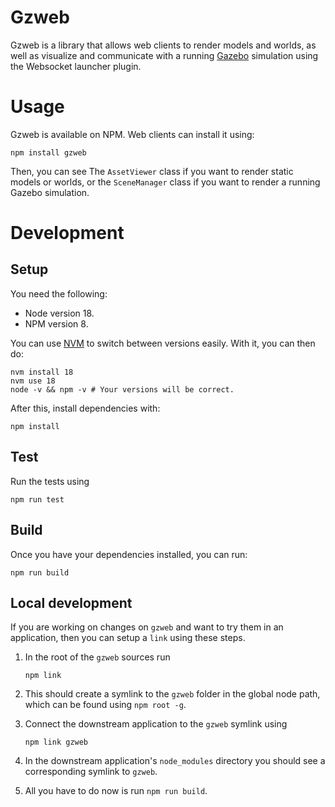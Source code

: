 # Gzweb

Gzweb is a library that allows web clients to render models and worlds, as well as visualize and communicate with a running [Gazebo](https://gazebosim.org/home) simulation using the Websocket launcher plugin.

# Usage

Gzweb is available on NPM. Web clients can install it using:

```
npm install gzweb
```

Then, you can see The `AssetViewer` class if you want to render static models or worlds, or the `SceneManager` class if you want to render a running Gazebo simulation.

# Development

## Setup

You need the following:
- Node version 18.
- NPM version 8.

You can use [NVM](https://github.com/nvm-sh/nvm) to switch between versions easily. With it, you can then do:

```
nvm install 18
nvm use 18
node -v && npm -v # Your versions will be correct.
```

After this, install dependencies with:

```
npm install
```

## Test

Run the tests using

```
npm run test
```

## Build

Once you have your dependencies installed, you can run:

```
npm run build
```

## Local development

If you are working on changes on `gzweb` and want to try them in an application, then you can setup a `link` using these steps.

1. In the root of the `gzweb` sources run
    ```
    npm link
    ```

2. This should create a symlink to the `gzweb` folder in the global node path, which can be found using `npm root -g`.

3. Connect the downstream application to the `gzweb` symlink using
    ```
    npm link gzweb
    ```

4. In the downstream application's `node_modules` directory you should see a corresponding symlink to `gzweb`.

5. All you have to do now is run `npm run build`.

